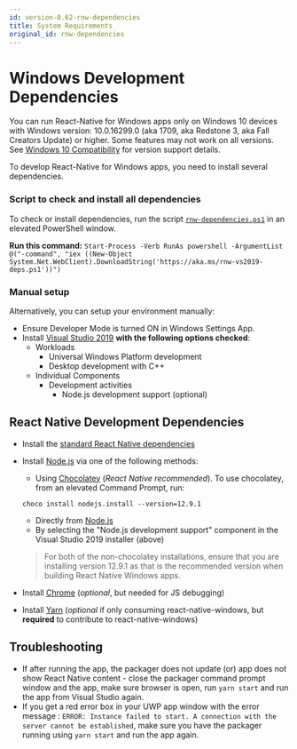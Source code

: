 ```yaml
---
id: version-0.62-rnw-dependencies
title: System Requirements
original_id: rnw-dependencies
---
```


# Windows Development Dependencies
You can run React-Native for Windows apps only on Windows 10 devices with Windows version: 10.0.16299.0 (aka 1709, aka Redstone 3, aka Fall Creators Update) or higher. Some features may not work on all versions. See [Windows 10 Compatibility](win10-compat.md) for version support details.

To develop React-Native for Windows apps, you need to install several dependencies.

### Script to check and install all dependencies
To check or install dependencies, run the script [`rnw-dependencies.ps1`](https://aka.ms/rnw-vs2019-deps.ps1) in an elevated PowerShell window.

**Run this command:**
`Start-Process -Verb RunAs powershell -ArgumentList @("-command", "iex ((New-Object System.Net.WebClient).DownloadString('https://aka.ms/rnw-vs2019-deps.ps1'))")`

### Manual setup
Alternatively, you can setup your environment manually:
- Ensure Developer Mode is turned ON in Windows Settings App.
- Install [Visual Studio 2019](https://www.visualstudio.com/downloads) **with the following options checked**:
  - Workloads
    - Universal Windows Platform development
    - Desktop development with C++
  - Individual Components
    - Development activities
      - Node.js development support (optional)

## React Native Development Dependencies

- Install the [standard React Native dependencies](https://reactnative.dev/docs/getting-started#node-python2-jdk)
- Install [Node.js](https://nodejs.org) via one of the following methods:
  - Using [Chocolatey](https://chocolatey.org/) (_React Native recommended_). To use chocolatey, from an elevated Command Prompt, run:
  ```
  choco install nodejs.install --version=12.9.1
  ```
  - Directly from [Node.js](https://nodejs.org/en/download/)
  - By selecting the "Node.js development support" component in the Visual Studio 2019 installer (above)
  > For both of the non-chocolatey installations, ensure that you are installing version 12.9.1 as that is the recommended version when building React Native Windows apps.

- Install [Chrome](https://www.google.com/chrome/) (_optional_, but needed for JS debugging)
- Install [Yarn](https://yarnpkg.com/en/docs/install) (_optional_ if only consuming react-native-windows, but **required** to contribute to react-native-windows)

## Troubleshooting

- If after running the app, the packager does not update (or) app does not show React Native content - close the packager command prompt window and the app, make sure browser is open, run `yarn start` and run the app from Visual Studio again.
- If you get a red error box in your UWP app window with the error message : `ERROR: Instance failed to start. A connection with the server cannot be established`, make sure you have the packager running using `yarn start` and run the app again.
